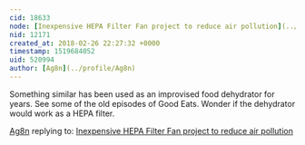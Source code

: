 ```yaml
---
cid: 18633
node: [Inexpensive HEPA Filter Fan project to reduce air pollution](../notes/Melissa/08-26-2015/inexpensive-hepa-filter-fan-project-to-reduce-air-pollution)
nid: 12171
created_at: 2018-02-26 22:27:32 +0000
timestamp: 1519684052
uid: 520994
author: [Ag8n](../profile/Ag8n)
---
```


Something similar has been used as an improvised food dehydrator for years.  See some of the old episodes of Good Eats.  Wonder if the dehydrator would work as a HEPA filter.

[Ag8n](../profile/Ag8n) replying to: [Inexpensive HEPA Filter Fan project to reduce air pollution](../notes/Melissa/08-26-2015/inexpensive-hepa-filter-fan-project-to-reduce-air-pollution)

